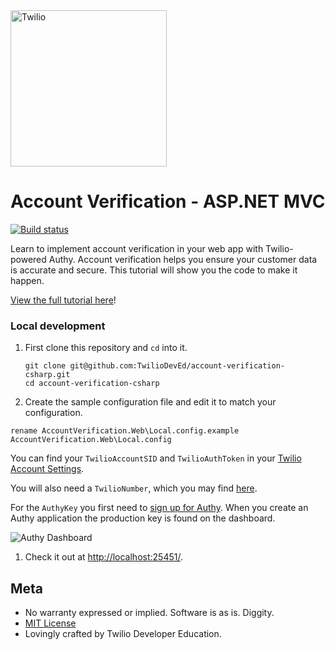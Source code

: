<a href="https://www.twilio.com">
  <img src="https://static0.twilio.com/marketing/bundles/marketing/img/logos/wordmark-red.svg" alt="Twilio" width="250" />
</a>

# Account Verification - ASP.NET MVC

[![Build status](https://ci.appveyor.com/api/projects/status/u7adfy20o1d2mcbt?svg=true)](https://ci.appveyor.com/project/TwilioDevEd/account-verification-csharp)

Learn to implement account verification in your web app with Twilio-powered Authy. Account verification helps you ensure your customer data is accurate and secure. This tutorial will show you the code to make it happen.

[View the full tutorial here](https://www.twilio.com/docs/tutorials/walkthrough/account-verification/csharp/mvc)!

### Local development

1. First clone this repository and `cd` into it.

   ```shell
   git clone git@github.com:TwilioDevEd/account-verification-csharp.git
   cd account-verification-csharp
   ```

1. Create the sample configuration file and edit it to match your configuration.

  ```shell
  rename AccountVerification.Web\Local.config.example AccountVerification.Web\Local.config
  ```

 You can find your `TwilioAccountSID` and `TwilioAuthToken` in your
 [Twilio Account Settings](https://www.twilio.com/console).

 You will also need a `TwilioNumber`, which you may find
 [here](https://www.twilio.com/user/account/phone-numbers/incoming).

 For the `AuthyKey` you first need to [sign up for Authy](https://dashboard.authy.com/signup).
 When you create an Authy application the production key is found on the dashboard.

 ![Authy Dashboard](http://s3.amazonaws.com/howtodocs/2fa-authy-dashboard.png)

1. Check it out at [http://localhost:25451/](http://localhost:25451/).

## Meta

* No warranty expressed or implied. Software is as is. Diggity.
* [MIT License](http://www.opensource.org/licenses/mit-license.html)
* Lovingly crafted by Twilio Developer Education.
